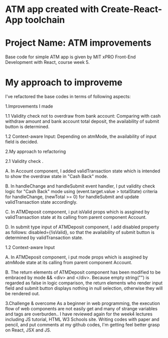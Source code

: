 # ATM app created with Create-React-App toolchain
# Project Name: ATM improvements 
Base code for simple ATM app is given by MIT xPRO Front-End Development with React, course week 5.

# My approach to improveme
I've refactored the base codes in terms of following aspects:

1.Improvements I made

1.1 Validity check not to overdraw from bank account: Comparing with cash withdraw amount and bank account total deposit, the availability of submit button is determined.

1.2 Context-aware Input: Depending on atmMode, the availability of input field is decided. 

2.My approach to refactoring

2.1 Validity check .

A. In Account component, I added validTransaction state which is intended to show the overdraw state in "Cash Back" mode.

B. In handleChange and handleSubmit event handler, I put validity check logic for "Cash Back" mode using (event.target.value > totalState) criteria for handleChange, (newTotal >= 0) for handleSubmit and update validTransaction state accordingly. 

C. In ATMDeposit component, i put isValid props which is assgined by validTransaction state at its calling from parent component Account. 

D. In submit type input of ATMDeposit component, I add disabled property as follows: disabled={!isValid}, so that the availability of submit button is determined by validTransaction state.

1.2 Context-aware Input

A. In ATMDeposit component,  i put mode props which is assgined by atmMode state at its calling from parent component Account. 

B. The return elements of ATMDeposit component has been modified to be embraced by  mode && \<div> and \</div>. Because empty string("") is regarded as false in logic comparison, the return elements who render input field and submit button displays nothing in null selection, otherwise they will be rendered out. 

3.Challenge & overcome
As a beginner in web programming, the execution flow of web components are not easily get and many of strange variables and tags are overburden.. I have reviewed again for the week4 lectures including JS tutorial, HTML W3 Schools site. Writing codes with paper and pencil, and put comments at my github codes, I'm getting feel better grasp on React, JSX and JS.

